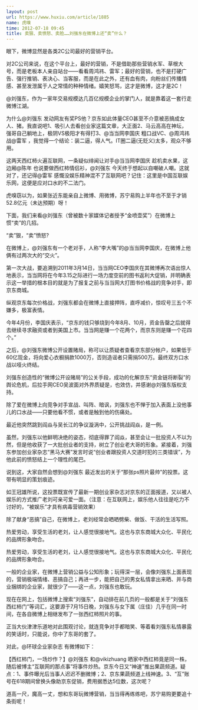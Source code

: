 ```yaml
---
layout: post
url: https://www.huxiu.com/article/1885
name: 虎嗅
time: 2012-07-18 09:45
title: 卖狠、卖愤怒、卖脸……刘强东在微博上还“卖”什么？
---
```

眼下，微博显然是各类2C公司最好的营销平台。

对2C公司来说，在这个平台上，最好的营销，不是借助那些营销水军、草根大号，而是老板本人亲自站台——看看周鸿祎、雷军；最好的营销，也不是打硬广告、强行推销、表决心、当客服，而是在此之外，还有血有肉，向粉丝们传播情感、甚至发泄属于人之常情的种种情绪。嬉笑怒骂，这才是微博，这才是2C！

@刘强东，作为一家年交易规模达几百亿规模企业的掌门人，就是靠着这一套行走微博江湖。

为什么@刘强东 发动网友有奖PS他？京东如此体量CEO甚至不介意被恶搞成女人、猪。我直说吧1、吸引人去看创业家这篇文章，大正面2、马云高高在神坛，强哥自己躺地上，极阴VS极阳才有得打3、@当当网李国庆 粗口战VC、@周鸿祎 战@雷军 ，我觉得一个结论：装二逼，得人气。IT圈二逼(无贬义)太多，观众不够用。

这两天西红柿火遍互联网，一条疑似绯闻让对手@当当网李国庆 趁机卖水果，这边厢@陈年 也说要做西红柿情侣衫，@刘强东 今天终于想起以自嘲破人嘲。这就对了，还记得@雷军 感慨没娱乐精神混不了互联网吧？记住：这里是中国互联娱乐网，这便是应对口水的不二法门。

虎嗅窃以为，如果张近东能亲自上微博、用微博，苏宁易购上半年也不至于才销52.8亿元（未达预期）呀！

下面，我们来看@刘强东（曾被数十家媒体记者授予“金喷壶奖”）在微博上惯“卖”的几招。

“卖”狠，“卖”愤怒?

在微博上，@刘强东有一个老对手，人称“李大嘴”的@当当网李国庆，在微博上他俩有过两次大的“交火”。

第一次大战，要追溯到2011年3月14日，当当网CEO李国庆在其微博再次语出惊人地表示，当当网将在今年3.15之际进行一场力度空前的图书返利大促销，并明确表示这一举措的根本目的就是为了报复之前与当当网大打图书价格战的竞争对手，即京东商城。

纵观京东每次价格战，刘强东都会在微博上直接押阵，直呼减价，惊叹号三五个不嫌多，极富表情。

今年4月份，李国庆表示，“京东的钱只够烧到今年8月、10月，资金告罄之后就得去继续寻求融资或者到美国上市。当当网是赚一个花两个，而京东则是赚一个花四个。”

之后，@刘强东微博公开设置赌局，称可以让质疑者查看京东部分帐户，如果低于60亿现金，将向爱心衣橱捐款1000万，否则造谣者只需捐500万。最终双方口水战以哑火终结。

刘强东创造性的“微博公开设赌局”的公关手段，成功的化解京东“资金链将断裂”的舆论危机，后拉手网CEO吴波面对外界质疑是，也效仿，并感谢@刘强东版权支持。

除了爱在微博上向竞争对手宣战、叫阵、暗讽，刘强东也不惮于加入表面上没他事儿的口水战——只要他看不惯，或者是触到他的伤痛处。

最近他突然跳到阎焱与吴长江的争议漩涡中，公开挑战阎焱，是一例。

虽然，刘强东以他鲜明决绝的姿态，彻底得罪了阎焱，甚至会让一批投资人不以为然，但是他收获了一大批创业者的支持，树立了创业老大哥的形象。紧接着，刘强东参加创业家杂志“黑马大赛”发言时说“创业者跟投资人交道时犯的三类错误”，为他此前的愤怒结上一个理性的尾巴。

说到这，大家自然会想到@刘强东 最近发出的关于“那张ps照片最帅”的投票。这带有明显的策划痕迹。

如王冠雄所说，这投票既宣传了最新一期创业家杂志对京东的正面报道，又以被人娱乐的方式推广老刘可亲可爱一面。（注意：在互联网上，娱乐他人往往是吃力不讨好的，“被娱乐”才具有病毒营销效果）

除了献身“恶搞”自己，在微博上，老刘经常会晒晒劈柴、做饭、干活的生活写照。

热爱劳动，享受生活的老刘，让人感觉很接地气。这也与京东商城大众化、平民化的品牌形象吻合。

热爱劳动，享受生活的老刘，让人感觉很接地气。这也与京东商城大众化、平民化的品牌形象吻合。

一般的企业家，在微博上营销公益与公知形象；玩得深一层，会像刘强东上面表现的，营销极端情绪、恶搞自己；再进一步，能把自己的男女私情拿出来晒、并与商业捆绑的企业家，就很少了——这一点，刘强东也敢玩。

现在在网上，包括微博上搜索“刘强东”，自动排在前几页的一般都是关于“刘强东 西红柿门”等词汇，这要源于7月15日晚，刘强东与女下属（庄佳）几乎在同一时间，在各自微博上相继发布了一张西红柿照片的事。

正当大伙津津乐道地对此围观讨论，就连竞争对手都暗笑、等着看刘强东私情暴露的笑话时，只能说，你中了东哥的套了。

对此，@环球企业家杂志 有微博如下：

【西红柿门，一场炒作？】@刘强东 和@vikizhuang 晒家中西红柿竟是同一株，随后被博主“互联网的那点事”将事件炒热。京东今日又“神速”推出果蔬频道。疑点：1、事件曝光后当事人迟迟不删微博；2、京东果蔬频道上线神速。3、“互”账号在618期间曾换头像助京东促销，费用据悉达5位数，这次呢？

道高一尺，魔高一丈，想和东哥玩微博营销，当当得再练练吧，苏宁易购更要追十条街呢！

